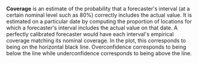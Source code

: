 **Coverage** is an estimate of the probability that a forecaster's interval (at a certain nominal level such as 80%) correctly includes the actual value. It is estimated on a particular date by computing the proportion of locations for which a forecaster's interval includes the actual value on that date. A perfectly calibrated forecaster would have each interval's empirical coverage matching its nominal coverage. In the plot, this corresponds to being on the horizontal black line. Overconfidence corresponds to being below the line while underconfidence corresponds to being above the line.

